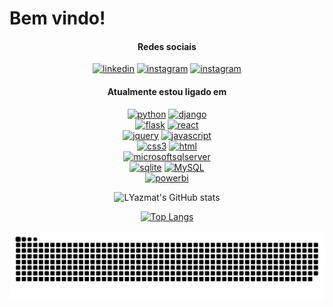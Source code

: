 <div align="left">

# Bem vindo!

</div>

<div align="center">

#### Redes sociais

[![linkedin](https://img.shields.io/badge/Linkedin-FFFFFF?style=flat&logo=linkedin&logoColor=blue)](https://www.linkedin.com/in/marcus-vinicius-de-miranda)
[![instagram](https://img.shields.io/badge/Instagram-FFFFFF?style=flat&logo=instagram&logoColor=orange)](https://www.instagram.com/marcusmiran/)
[![instagram](https://img.shields.io/badge/Twitch-FFFFFF?style=flat&logo=twitch&logoColor=purple)](https://www.twitch.tv/lyazmat)

</div>

<div align="center">

#### Atualmente estou ligado em

<div style="max-width: 30%;">

[![python](https://img.shields.io/badge/Python-FFFFFF?style=flat&logo=python)](#) 
[![django](https://img.shields.io/badge/Django-FFFFFF?style=flat&logo=django&logoColor=green)](#) 
[![flask](https://img.shields.io/badge/Flask-FFFFFF?style=flat&logo=flask&logoColor=black)](#) 
[![react](https://img.shields.io/badge/React-FFFFFF?style=flat&logo=react&logoColor=black)](#) 
[![jquery](https://img.shields.io/badge/jQuery-FFFFFF?style=flat&logo=jquery&logoColor=black)](#) 
[![javascript](https://img.shields.io/badge/Javascript-FFFFFF?style=flat&logo=javascript)](#) 
[![css3](https://img.shields.io/badge/CSS3-FFFFFF?style=flat&logo=css3&logoColor=yellow)](#) 
[![html](https://img.shields.io/badge/HTML5-FFFFFF?style=flat&logo=html5&logoColor=yellow)](#) 
[![microsoftsqlserver](https://img.shields.io/badge/SQL%20Server-FFFFFF?style=flat&logo=microsoftsqlserver&logoColor=red)](#) 
[![sqlite](https://img.shields.io/badge/SQLite-FFFFFF?style=flat&logo=sqlite&logoColor=blue)](#) 
[![MySQL](https://img.shields.io/badge/MySQL-FFFFFF?style=flat&logo=mysql&logoColor=black)](#) 
[![powerbi](https://img.shields.io/badge/Power%20BI-FFFFFF?style=flat&logo=powerbi&logoColor=yellow)](#) 

</div>

</div>

<div align="center">

![LYazmat's GitHub stats](https://github-readme-stats.vercel.app/api?username=LYazmat&show_icons=true&theme=codeSTACKr)

</div>

<div align="center">

[![Top Langs](https://github-readme-stats.vercel.app/api/top-langs/?username=LYazmat&layout=compact)](https://github.com/anuraghazra/github-readme-stats)

</div>

![snake gif](https://github.com/LYazmat/LYazmat/blob/output/github-contribution-grid-snake-dark.svg)

